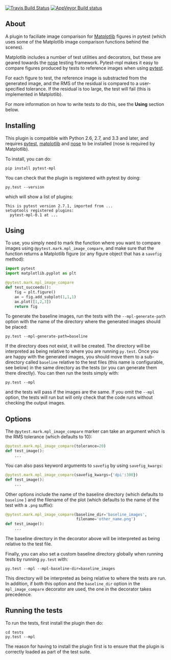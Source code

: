 [![Travis Build Status](https://travis-ci.org/astrofrog/pytest-mpl.svg?branch=master)](https://travis-ci.org/astrofrog/pytest-mpl) 
[![AppVeyor Build status](https://ci.appveyor.com/api/projects/status/mf7hs44scg5mvcyo?svg=true)](https://ci.appveyor.com/project/astrofrog/pytest-mpl)


About
-----

A plugin to faciliate image comparison for [Matplotlib](http://www.matplotlib.org) figures in pytest (which
uses some of the Matplotlib image comparison functions behind the scenes).

Matplotlib includes a number of test utilities and decorators, but these are geared towards the [nose](http://nose.readthedocs.org/) testing framework. Pytest-mpl makes it easy to compare figures produced by tests to reference images when using [pytest](http://pytest.org).

For each figure to test, the reference image is substracted from the generated image, and the RMS of the residual is compared to a user-specified tolerance. If the residual is too large, the test will fail (this is implemented in Matplotlib).

For more information on how to write tests to do this, see the **Using** section below.

Installing
----------

This plugin is compatible with Python 2.6, 2.7, and 3.3 and later, and requires [pytest](http://pytest.org), [matplotlib](http://www.matplotlib.org) and
[nose](http://nose.readthedocs.org/) to be installed (nose is required by Matplotlib).

To install, you can do:

    pip install pytest-mpl

You can check that the plugin is registered with pytest by doing:

    py.test --version
    
which will show a list of plugins:
    
    This is pytest version 2.7.1, imported from ...
    setuptools registered plugins:
      pytest-mpl-0.1 at ...

Using
-----

To use, you simply need to mark the function where you want to compare images
using ``@pytest.mark.mpl_image_compare``, and make sure that the function
returns a Matplotlib figure (or any figure object that has a ``savefig``
method):

```python
import pytest
import matplotlib.pyplot as plt

@pytest.mark.mpl_image_compare
def test_succeeds():
    fig = plt.figure()
    ax = fig.add_subplot(1,1,1)
    ax.plot([1,2,3])
    return fig
```

To generate the baseline images, run the tests with the ``--mpl-generate-path``
option with the name of the directory where the generated images should be
placed:

    py.test --mpl-generate-path=baseline

If the directory does not exist, it will be created. The directory will be
interpreted as being relative to where you are running ``py.test``. Once you
are happy with the generated images, you should move them to a sub-directory
called ``baseline`` relative to the test files (this name is configurable, see
below) in the same directory as the tests (or you can generate them there
directly). You can then run the tests simply with:

    py.test --mpl

and the tests will pass if the images are the same. If you omit the ``--mpl``
option, the tests will run but will only check that the code runs without
checking the output images.

Options
-------

The ``@pytest.mark.mpl_image_compare`` marker can take an argument which is the
RMS tolerance (which defaults to 10):

```python
@pytest.mark.mpl_image_compare(tolerance=20)
def test_image():
    ...
```

You can also pass keyword arguments to ``savefig`` by using ``savefig_kwargs``:

```python
@pytest.mark.mpl_image_compare(savefig_kwargs={'dpi':300})
def test_image():
    ...
```

Other options include the name of the baseline directory (which defaults to
``baseline`` ) and the filename of the plot (which defaults to the name of the
test with a ``.png`` suffix):

```python
@pytest.mark.mpl_image_compare(baseline_dir='baseline_images',
                               filename='other_name.png')
def test_image():
    ...
```

The baseline directory in the decorator above will be interpreted as being
relative to the test file.

Finally, you can also set a custom baseline directory globally when running
tests by running ``py.test`` with:

    py.test --mpl --mpl-baseline-dir=baseline_images

This directory will be interpreted as being relative to where the tests are
run. In addition, if both this option and the ``baseline_dir`` option in the
``mpl_image_compare`` decorator are used, the one in the decorator takes
precedence.

Running the tests
-----------------

To run the tests, first install the plugin then do:

    cd tests
    py.test --mpl

The reason for having to install the plugin first is to ensure that the plugin
is correctly loaded as part of the test suite.
